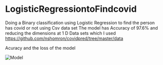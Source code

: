 # LogisticRegressiontoFindcovid

Doing a Binary classification using Logistic Regression to find the person has covid or not using Csv data set The model has Accuracy of 97.6% and reducing the dimensions at 1 D 
Data sets which I used https://github.com/nshomron/covidpred/tree/master/data

Acuracy and the loss of the model


![Model](https://user-images.githubusercontent.com/69044879/166814825-948d1f0d-0adc-497e-ad66-475bf35278cc.png)
